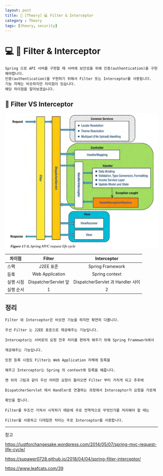 ```yaml
---
layout: post
title: 📖 [Theory] 💻 Filter & Interceptor
category : Theory
tags: [theory, security]
---
```


# 💻 🔐 Filter & Interceptor

    Spring 으로 API 서버를 구현할 때 서버에 보안성을 위해 인증(authentication)을 구현해야합니다.
    인증(authentication)을 구현하기 위해서 Filter 또는 Interceptor를 사용됩니다.
    기능 자체는 비슷하지만 차이점이 있습니다.
    해당 차이점을 알아보겠습니다.
    
## 🔑 Filter VS Interceptor

![spring-request-lifecycle](/images/2020-5-9/spring-request-lifecycle.JPG)



차이점| Filter | Interceptor |
|------|:---------:|:---------:| 
|스펙|J2EE 표준|Spring Framework|
|등록|Web Application|Spring context|
|실행 시점|DispatcherServlet 앞 | DispatcherServlet 과 Handler 사이 |
|실행 순서|1|2

## 정리

    Filter 와 Interceptor은 비슷한 기능을 하지만 확연히 다릅니다.
    
    우선 Filter 는 J2EE 표준으로 제공해주는 기능입니다.
    
    Interceptor는 서버로의 요청 전후 처리를 편하게 해주기 위해 Spring Framework에서
    
    제공해주는 기능입니다.
    
    또한 등록 시점도 Filter는 Web Application 자체에 등록을 
    
    해주고 Interceptor는 Spring 의 context에 등록을 해줍니다.
    
    맨 위의 그림과 같이 우선 어떠한 요청이 들어오면 Filter 부터 거치게 되고 추후에
    
    DispatcherServlet 에서 Handler로 연결하는 과정에서 Interceptor가 요청을 가로채
    
    확인을 합니다.
    
    Filter를 무조건 거쳐서 시작하기 때문에 주로 전역적으로 무엇인가를 처리해야 할 때는
    
    Filter를 사용하고 디테일한 처리는 주로 Interceptor를 사용합니다.  

-------------------------------------------------

참고

https://justforchangesake.wordpress.com/2014/05/07/spring-mvc-request-life-cycle/

https://supawer0728.github.io/2018/04/04/spring-filter-interceptor/

https://www.leafcats.com/39